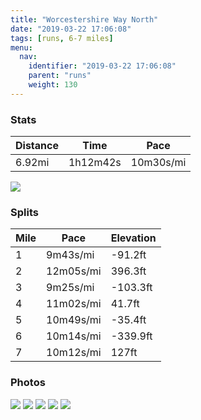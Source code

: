 ```yaml
---
title: "Worcestershire Way North"
date: "2019-03-22 17:06:08"
tags: [runs, 6-7 miles]
menu:
  nav:
    identifier: "2019-03-22 17:06:08"
    parent: "runs"
    weight: 130
---
```


### Stats

| Distance | Time | Pace |
|----------|------|------|
|6.92mi|1h12m42s|10m30s/mi|

<img src='https://maps.googleapis.com/maps/api/staticmap?maptype=roadmap&path=enc:ym{}HhtsM_ASp@}Rk@i^~AgOcDmPdBwHbFmEVyVrDoNQ_TeBiFkS_@gXeKkZWaHtB}a@rZ}ClJiMnGmKh@}AmPmDyJmH`O|CsC_ABfEoKvDnI|A[O~BxBzEdZaJqAxIrKeI`BfAbIqLpJiFmBxCxJjBn@fJpBdCsApAz@dBbAwCcCxEc@~GzBpWbXxCtY|OfDuAlDrOcBvOhAtb@|BvLk@pC&key=AIzaSyAfqMeaZ1CCJFGP5cWud__oZnT_Pybg-1M&size=800x800&markers=color:yellow|label:S|52.24685,-2.39957&markers=color:green|label:F|52.246309999999994,-2.39988'>

### Splits

| Mile | Pace | Elevation |
|------|------|-----------|
|1|9m43s/mi|-91.2ft|
|2|12m05s/mi|396.3ft|
|3|9m25s/mi|-103.3ft|
|4|11m02s/mi|41.7ft|
|5|10m49s/mi|-35.4ft|
|6|10m14s/mi|-339.9ft|
|7|10m12s/mi|127ft|

### Photos
<img src='https://dgtzuqphqg23d.cloudfront.net/ucA1tKU0dSWnGxwDxwsKsZl3IIjKcaWCnEeD2ZJTMeA-768x576.jpg'>

<img src='https://dgtzuqphqg23d.cloudfront.net/B9wn8Zpk2l9nxvHYt1D7wrFxtx-z8h1_vzzbMP5D1TI-768x576.jpg'>

<img src='https://dgtzuqphqg23d.cloudfront.net/W76DQtt07HBsOFVxhEcbF9-gb7nqH4slINkCXDOxz_8-768x576.jpg'>

<img src='https://dgtzuqphqg23d.cloudfront.net/5alTIsy2GI93S-s15NFp0nMy8cdMU7ZaOVxxtw93hxk-768x576.jpg'>

<img src='https://dgtzuqphqg23d.cloudfront.net/tBABaVmuf0Ris4KFd9lFeV9bG9fRXBJSsXa8lMKj8J0-768x576.jpg'>

